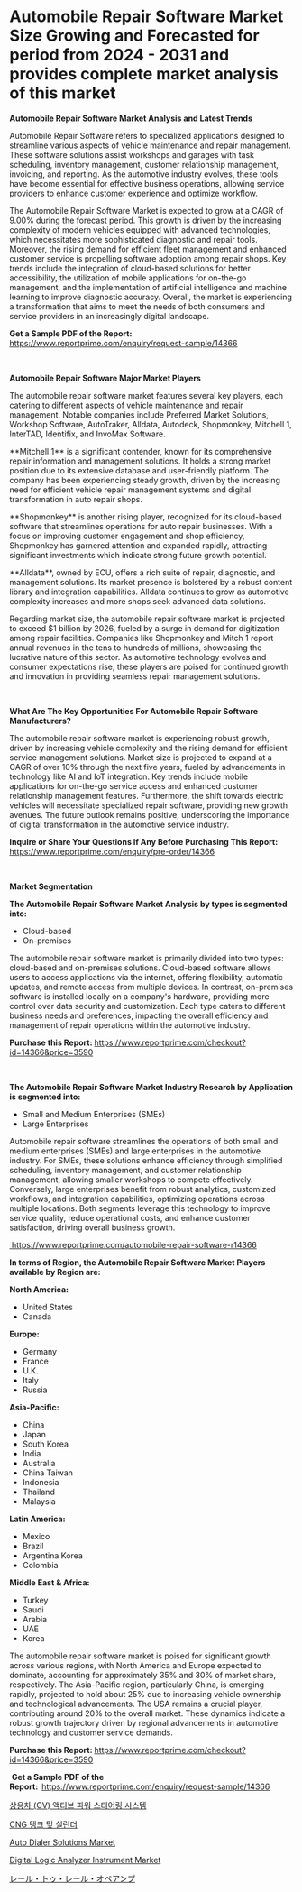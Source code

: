 <p><h1>Automobile Repair Software Market Size Growing and Forecasted for period from 2024 - 2031 and provides complete market analysis of this market</h1></p><p><strong>Automobile Repair Software Market Analysis and Latest Trends</strong></p>
<p><p>Automobile Repair Software refers to specialized applications designed to streamline various aspects of vehicle maintenance and repair management. These software solutions assist workshops and garages with task scheduling, inventory management, customer relationship management, invoicing, and reporting. As the automotive industry evolves, these tools have become essential for effective business operations, allowing service providers to enhance customer experience and optimize workflow.</p><p>The Automobile Repair Software Market is expected to grow at a CAGR of 9.00% during the forecast period. This growth is driven by the increasing complexity of modern vehicles equipped with advanced technologies, which necessitates more sophisticated diagnostic and repair tools. Moreover, the rising demand for efficient fleet management and enhanced customer service is propelling software adoption among repair shops. Key trends include the integration of cloud-based solutions for better accessibility, the utilization of mobile applications for on-the-go management, and the implementation of artificial intelligence and machine learning to improve diagnostic accuracy. Overall, the market is experiencing a transformation that aims to meet the needs of both consumers and service providers in an increasingly digital landscape.</p></p>
<p><strong>Get a Sample PDF of the Report:&nbsp;</strong> <a href="https://www.reportprime.com/enquiry/request-sample/14366">https://www.reportprime.com/enquiry/request-sample/14366</a></p>
<p>&nbsp;</p>
<p><strong>Automobile Repair Software Major Market Players</strong></p>
<p><p>The automobile repair software market features several key players, each catering to different aspects of vehicle maintenance and repair management. Notable companies include Preferred Market Solutions, Workshop Software, AutoTraker, Alldata, Autodeck, Shopmonkey, Mitchell 1, InterTAD, Identifix, and InvoMax Software.</p><p>**Mitchell 1** is a significant contender, known for its comprehensive repair information and management solutions. It holds a strong market position due to its extensive database and user-friendly platform. The company has been experiencing steady growth, driven by the increasing need for efficient vehicle repair management systems and digital transformation in auto repair shops.</p><p>**Shopmonkey** is another rising player, recognized for its cloud-based software that streamlines operations for auto repair businesses. With a focus on improving customer engagement and shop efficiency, Shopmonkey has garnered attention and expanded rapidly, attracting significant investments which indicate strong future growth potential.</p><p>**Alldata**, owned by ECU, offers a rich suite of repair, diagnostic, and management solutions. Its market presence is bolstered by a robust content library and integration capabilities. Alldata continues to grow as automotive complexity increases and more shops seek advanced data solutions.</p><p>Regarding market size, the automobile repair software market is projected to exceed $1 billion by 2026, fueled by a surge in demand for digitization among repair facilities. Companies like Shopmonkey and Mitch 1 report annual revenues in the tens to hundreds of millions, showcasing the lucrative nature of this sector. As automotive technology evolves and consumer expectations rise, these players are poised for continued growth and innovation in providing seamless repair management solutions.</p></p>
<p>&nbsp;</p>
<p><strong>What Are The Key Opportunities For Automobile Repair Software Manufacturers?</strong></p>
<p><p>The automobile repair software market is experiencing robust growth, driven by increasing vehicle complexity and the rising demand for efficient service management solutions. Market size is projected to expand at a CAGR of over 10% through the next five years, fueled by advancements in technology like AI and IoT integration. Key trends include mobile applications for on-the-go service access and enhanced customer relationship management features. Furthermore, the shift towards electric vehicles will necessitate specialized repair software, providing new growth avenues. The future outlook remains positive, underscoring the importance of digital transformation in the automotive service industry.</p></p>
<p><strong>Inquire or Share Your Questions If Any Before Purchasing This Report:</strong> <a href="https://www.reportprime.com/enquiry/pre-order/14366">https://www.reportprime.com/enquiry/pre-order/14366</a></p>
<p>&nbsp;</p>
<p><strong>Market Segmentation</strong></p>
<p><strong>The Automobile Repair Software Market Analysis by types is segmented into:</strong></p>
<p><ul><li>Cloud-based</li><li>On-premises</li></ul></p>
<p><p>The automobile repair software market is primarily divided into two types: cloud-based and on-premises solutions. Cloud-based software allows users to access applications via the internet, offering flexibility, automatic updates, and remote access from multiple devices. In contrast, on-premises software is installed locally on a company's hardware, providing more control over data security and customization. Each type caters to different business needs and preferences, impacting the overall efficiency and management of repair operations within the automotive industry.</p></p>
<p><strong>Purchase this Report:&nbsp;</strong><a href="https://www.reportprime.com/checkout?id=14366&price=3590">https://www.reportprime.com/checkout?id=14366&price=3590</a></p>
<p>&nbsp;</p>
<p><strong>The Automobile Repair Software Market Industry Research by Application is segmented into:</strong></p>
<p><ul><li>Small and Medium Enterprises (SMEs)</li><li>Large Enterprises</li></ul></p>
<p><p>Automobile repair software streamlines the operations of both small and medium enterprises (SMEs) and large enterprises in the automotive industry. For SMEs, these solutions enhance efficiency through simplified scheduling, inventory management, and customer relationship management, allowing smaller workshops to compete effectively. Conversely, large enterprises benefit from robust analytics, customized workflows, and integration capabilities, optimizing operations across multiple locations. Both segments leverage this technology to improve service quality, reduce operational costs, and enhance customer satisfaction, driving overall business growth.</p></p>
<p><a href="https://www.reportprime.com/automobile-repair-software-r14366">&nbsp;https://www.reportprime.com/automobile-repair-software-r14366</a></p>
<p><strong>In terms of Region, the Automobile Repair Software Market Players available by Region are:</strong></p>
<p>
    <p> <strong> North America: </strong>
        <ul>
            <li>United States</li>
            <li>Canada</li>
        </ul>
        </p> 
    <p> <strong> Europe: </strong>
        <ul>
            <li>Germany</li>
            <li>France</li>
            <li>U.K.</li>
            <li>Italy</li>
            <li>Russia</li>
        </ul>
        </p> 
    <p> <strong> Asia-Pacific: </strong>
        <ul>
            <li>China</li>
            <li>Japan</li>
            <li>South Korea</li>
            <li>India</li>
            <li>Australia</li>
            <li>China Taiwan</li>
            <li>Indonesia</li>
            <li>Thailand</li>
            <li>Malaysia</li>
        </ul>
        </p> 
    <p> <strong> Latin America: </strong>
        <ul>
            <li>Mexico</li>
            <li>Brazil</li>
            <li>Argentina Korea</li>
            <li>Colombia</li>
        </ul>
        </p> 
    <p> <strong> Middle East & Africa: </strong>
        <ul>
            <li>Turkey</li>
            <li>Saudi</li>
            <li>Arabia</li>
            <li>UAE</li>
            <li>Korea</li>
        </ul>
    </p>
    </p>
<p><p>The automobile repair software market is poised for significant growth across various regions, with North America and Europe expected to dominate, accounting for approximately 35% and 30% of market share, respectively. The Asia-Pacific region, particularly China, is emerging rapidly, projected to hold about 25% due to increasing vehicle ownership and technological advancements. The USA remains a crucial player, contributing around 20% to the overall market. These dynamics indicate a robust growth trajectory driven by regional advancements in automotive technology and customer service demands.</p></p>
<p><strong>Purchase this Report: </strong><a href="https://www.reportprime.com/checkout?id=14366&price=3590">https://www.reportprime.com/checkout?id=14366&price=3590</a></p>
<p>&nbsp;<strong>Get a Sample PDF of the Report:&nbsp;&nbsp;</strong><a href="https://www.reportprime.com/enquiry/request-sample/14366">https://www.reportprime.com/enquiry/request-sample/14366</a></p>
<p><strong></strong></p>
<p><p><a href="https://medium.com/@matthew_harrop14/%EC%8B%9C%EC%9E%A5-%ED%86%B5%EC%B0%B0%EB%A0%A5-%EA%B8%80%EB%A1%9C%EB%B2%8C-%EC%83%81%EC%97%85%EC%9A%A9-%EC%B0%A8%EB%9F%89-cv-%EB%8A%A5%EB%8F%99%ED%98%95-%ED%8C%8C%EC%9B%8C-%EC%8A%A4%ED%8B%B0%EC%96%B4%EB%A7%81-%EC%8B%9C%EC%8A%A4%ED%85%9C-%EC%8B%9C%EC%9E%A5-%EC%A0%84%EB%A7%9D-%EB%B0%8F-%ED%98%81%EC%8B%A0-%EB%8F%99%ED%96%A5-2024-2031-ab03af8eb02f">상용차 (CV) 액티브 파워 스티어링 시스템</a></p><p><a href="https://medium.com/@melodyfunk1988/cng-%ED%83%B1%ED%81%AC-%EB%B0%8F-%EC%8B%A4%EB%A6%B0%EB%8D%94-%EC%8B%9C%EC%9E%A5-%EB%8F%99%ED%96%A5-%EB%B0%8F-%EC%84%B1%EC%9E%A5-%EC%9A%94%EC%9D%B8-%EB%B6%84%EC%84%9D%EA%B3%BC-2024%EB%85%84%EB%B6%80%ED%84%B0-2031%EB%85%84%EA%B9%8C%EC%A7%80%EC%9D%98-%EC%98%88%EC%B8%A1-92df28f9f075">CNG 탱크 및 실린더</a></p><p><a href="https://github.com/KamrulHadi87/Market-Research-Report-List-1/blob/main/auto-dialer-solutions-market.md">Auto Dialer Solutions Market</a></p><p><a href="https://medium.com/@tigerlookbaliw/the-growth-of-the-digital-logic-analyzer-instrument-market-has-been-significant-driven-by-079ac878bacc">Digital Logic Analyzer Instrument Market</a></p><p><a href="https://medium.com/@manuelmann1976/rail-to-rail-op-amps-market-%E3%81%AF-%E3%82%B3%E3%82%B9%E3%83%88%E7%AE%A1%E7%90%86%E3%81%A8%E5%8A%B9%E7%8E%87%E5%90%91%E4%B8%8A%E3%82%92%E5%84%AA%E5%85%88%E3%81%97%E3%81%BE%E3%81%99-%E3%81%95%E3%82%89%E3%81%AB-%E5%A0%B1%E5%91%8A%E6%9B%B8%E3%81%AF%E5%B8%82%E5%A0%B4%E3%81%AE%E9%9C%80%E8%A6%81%E9%9D%A2%E3%81%A8%E4%BE%9B%E7%B5%A6%E9%9D%A2%E3%81%AE%E4%B8%A1%E6%96%B9%E3%82%92%E3%82%AB%E3%83%90%E3%83%BC%E3%81%97%E3%81%A6%E3%81%84%E3%81%BE%E3%81%99-rail-to-rail-op-c0574a639faa">レール・トゥ・レール・オペアンプ</a></p></p>